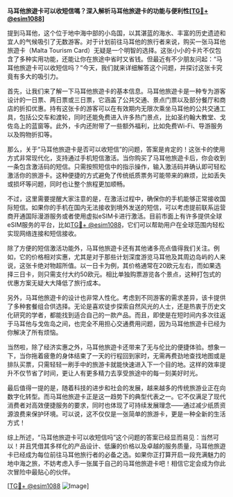 **马耳他旅遊卡可以收短信嗎？深入解析马耳他旅遊卡的功能与便利性[[TG💪+ @esim1088](https://t.me/s/esim1088)]**

提到马耳他，这个位于地中海中部的小岛国，以其湛蓝的海水、丰富的历史遗迹和宜人的气候吸引了无数游客。对于计划前往马耳他的旅行者来说，购买一张马耳他旅遊卡（Malta Tourism Card）无疑是一个明智的选择。这张小小的卡片不仅包含了多种实用功能，还能让你在旅途中省时又省钱。但最近有不少朋友问起：“马耳他旅遊卡可以收短信吗？”今天，我们就来详细解答这个问题，并探讨这张卡究竟有多大的吸引力。

首先，让我们来了解一下马耳他旅遊卡的基本信息。马耳他旅遊卡是一种专为游客设计的一日票、两日票或三日票，它涵盖了公共交通、景点门票以及部分餐厅和商店的折扣优惠。持有这张卡的游客可以在有效期内无限次乘坐马耳他的公共交通工具，包括公交车和渡轮，同时还能免费进入许多热门景点，比如圣约翰大教堂、戈佐岛上的蓝窗等。此外，卡内还附带了一些额外福利，比如免费Wi-Fi、导游服务以及购物折扣等。

那么，关于“马耳他旅遊卡是否可以收短信”的问题，答案是肯定的！这张卡的使用方式非常现代化，支持通过手机短信激活。当你购买了马耳他旅遊卡后，你会收到一条包含激活码的短信。只需按照短信中的指示操作，输入激活码并确认即可轻松激活你的旅游卡。这种便捷的方式避免了传统纸质票务可能带来的麻烦，比如丢失或损坏等问题，同时也让整个旅程更加顺畅。

不过，这里需要提醒大家注意的是，在激活过程中，确保你的手机能够正常接收国际短信。如果你的手机在国内无法接收到境外发送的短信，可以考虑提前联系运营商开通国际漫游服务或者使用虚拟eSIM卡进行激活。目前市面上有许多提供全球eSIM服务的平台，比如[TG💪+ @esim1088](https://t.me/s/esim1088)，它们可以帮助用户在全球范围内轻松实现网络连接和短信接收。

除了方便的短信激活功能外，马耳他旅遊卡还有其他诸多亮点值得我们关注。例如，它的价格相对实惠，尤其是对于那些计划深度游览马耳他及其周边岛屿的人来说，这张卡绝对物超所值。以一日卡为例，其价格通常在20欧元左右，而如果选择三日卡，则只需支付大约50欧元。相比单独购票游览各个景点，这种打包式的优惠方案无疑大大降低了旅行成本。

另外，马耳他旅遊卡的设计也非常人性化。考虑到不同游客的需求差异，该卡提供了多种套餐组合供选择。无论是喜欢徒步探索自然风光的人士，还是热衷于历史文化研究的学者，都能找到适合自己的一款产品。而且，即使是在短时间内多次往返于马耳他与戈佐岛之间，也完全不用担心交通费用问题，因为马耳他旅遊卡已经为你解决了所有烦恼。

当然啦，除了经济实惠之外，马耳他旅遊卡还带来了无与伦比的便捷体验。想象一下，当你拖着疲惫的身体结束了一天的行程回到家时，无需再费劲地查找地图或是排队买票，只需轻轻一刷手中的旅游卡就能快速进入下一个目的地。这样的效率提升不仅节省了时间，更让人有更多精力去享受旅途中的每一刻美好时光。

最后值得一提的是，随着科技的进步和社会的发展，越来越多的传统旅游业正在向数字化转型。而马耳他旅遊卡正是这一趋势下的典型代表之一。它不仅满足了现代消费者对高效便捷服务的要求，同时也体现了可持续发展理念——通过减少纸质资源浪费来保护环境。可以说，这不仅仅是一张简单的旅游卡，更是一种全新的生活方式！

综上所述，“马耳他旅遊卡可以收短信吗”这个问题的答案已经显而易见：当然可以！并且凭借其多样化的产品设计、低廉的价格以及卓越的服务质量，马耳他旅遊卡已经成为每位前往马耳他旅行者的必备之选。如果你正打算开启一段充满魅力的地中海之旅，不妨考虑入手一张属于自己的马耳他旅遊卡吧！相信它定会成为你此次冒险中最贴心的伙伴。

[[TG💪+ @esim1088](https://t.me/s/esim1088) ![Image](https://i.postimg.cc/4NQfJmqS/Snipaste-2025-05-13-00-14-12.png)]